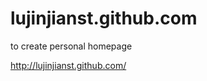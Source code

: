 lujinjianst.github.com
======================

to create personal homepage

http://lujinjianst.github.com/
